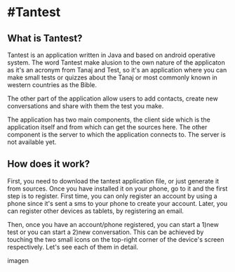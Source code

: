 
#Tantest
=======

## What is Tantest?

Tantest is an application written in Java and based on android operative system. 
The word Tantest make alusion to the own nature of the applicaton as it's an acronym from
Tanaj and Test, so it's an application where you can make small tests or quizzes about the Tanaj or most commonly known in western countries as the Bible.

The other part of the application allow users to add contacts, create new conversations and share with them the test you make.

The application has two main components, the client side which is the application itself and from which can get the sources here.
The other component is the server to which the application connects to. The server is not available yet.

## How does it work?

First, you need to download the tantest application file, or just generate it from sources. Once you have installed it on your phone,
go to it and the first step is to register. First time, you can only register an account by using a phone since it's sent a sms to your phone to create your account.
Later, you can register other devices as tablets, by registering an email.

Then, once you have an account/phone registered, you can start a 1)new test or you can start a 2)new conversation. This can be achieved
by touching the two small icons on the top-right corner of the device's screen respectively. Let's see each of them in detail.

imagen 
   

